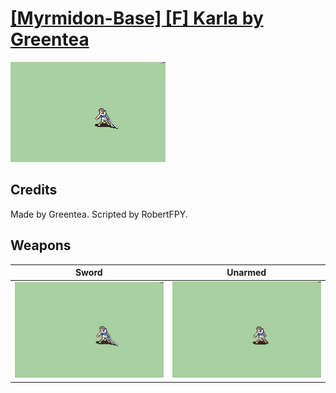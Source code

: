 # [\[Myrmidon-Base\] \[F\] Karla by Greentea](./)

<img src="./1.%20Sword/Sword_000.png" alt="[Myrmidon-Base] [F] Karla by Greentea standing" />

## Credits

Made by Greentea.
Scripted by RobertFPY.

## Weapons


|Sword |Unarmed |
|  :---: | :---: |
| <img alt="Sword animation" src="./1.%20Sword/Sword.gif" /> | <img alt="Unarmed animation" src="./8.%20Unarmed/Unarmed.gif" /> |
